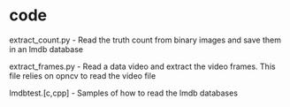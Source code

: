 # code

extract_count.py - Read the truth count from binary images and save them
in an lmdb database

extract_frames.py - Read a data video and extract the video frames. This
file relies on opncv to read the video file

lmdbtest.[c,cpp] - Samples of how to read the lmdb databases
